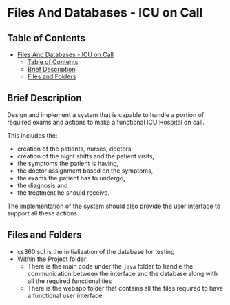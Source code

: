 # Files And Databases - ICU on Call

## Table of Contents

- [Files And Databases - ICU on Call](#files-and-databases---icu-on-call)
  - [Table of Contents](#table-of-contents)
  - [Brief Description](#brief-description)
  - [Files and Folders](#files-and-folders)

## Brief Description

Design and implement a system that is capable to handle a portion of required exams and actions to make a functional ICU Hospital on call.

This includes the:

- creation of the patients, nurses, doctors
- creation of the night shifts and the patient visits,
- the symptoms the patient is having,
- the doctor assignment based on the symptoms,
- the exams the patient has to undergo,
- the diagnosis and
- the treatment he should receive.

The implementation of the system should also provide the user interface to support all these actions.

## Files and Folders

- cs360.sql is the initialization of the database for testing
- Within the Project folder:
  - There is the main code under the `java` folder to handle the communication between the interface and the database along with all the required functionalities
  - There is the webapp folder that contains all the files required to have a functional user interface
